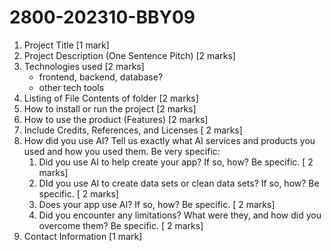 # 2800-202310-BBY09

1. Project Title [1 mark]
2. Project Description (One Sentence Pitch) [2 marks]
3. Technologies used  [2 marks]
    - frontend, backend, database?
    - other tech tools
4. Listing of File Contents of folder [2 marks]
5. How to install or run the project [2 marks]
6. How to use the product (Features) [2 marks]
7. Include Credits, References, and Licenses [ 2 marks]
8. How did you use AI? Tell us exactly what AI services and products you used and how you used them. Be very specific:
    1. Did you use AI to help create your app? If so, how? Be specific. [ 2 marks]
    2. DId you use AI to create data sets or clean data sets? If so, how? Be specific. [ 2 marks]
    3. Does your app use AI? If so, how? Be specific. [ 2 marks]
    4. Did you encounter any limitations? What were they, and how did you overcome them? Be specific. [ 2 marks]
9. Contact Information [1 mark]